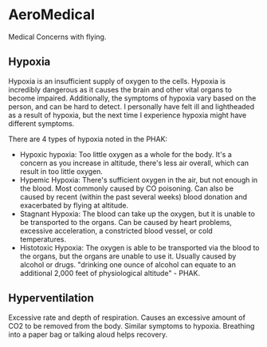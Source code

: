 # AeroMedical

Medical Concerns with flying.

## Hypoxia

Hypoxia is an insufficient supply of oxygen to the cells. Hypoxia is incredibly dangerous as it causes the brain and other vital organs to become impaired. Additionally, the symptoms of hypoxia vary based on the person, and can be hard to detect. I personally have felt ill and lightheaded as a result of hypoxia, but the next time I experience hypoxia might have different symptoms.

There are 4 types of hypoxia noted in the PHAK:

- Hypoxic hypoxia: Too little oxygen as a whole for the body. It's a concern as you increase in altitude, there's less air overall, which can result in too little oxygen.
- Hypemic Hypoxia: There's sufficient oxygen in the air, but not enough in the blood. Most commonly caused by CO poisoning. Can also be caused by recent (within the past several weeks) blood donation and exacerbated by flying at altitude.
- Stagnant Hypoxia: The blood can take up the oxygen, but it is unable to be transported to the organs. Can be caused by heart problems, excessive acceleration, a constricted blood vessel, or cold temperatures.
- Histotoxic Hypoxia: The oxygen is able to be transported via the blood to the organs, but the organs are unable to use it. Usually caused by alcohol or drugs. "drinking one ounce of alcohol can equate to an additional 2,000 feet of physiological altitude" - PHAK.

## Hyperventilation

Excessive rate and depth of respiration. Causes an excessive amount of CO2 to be removed from the body.  Similar symptoms to hypoxia. Breathing into a paper bag or talking aloud helps recovery.

